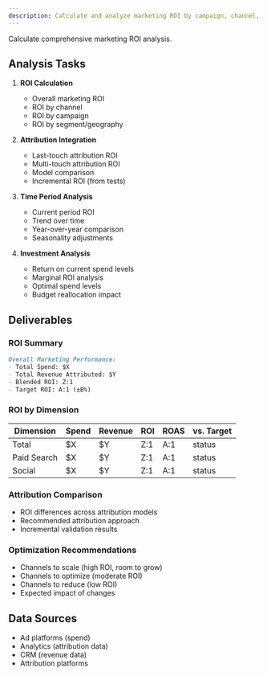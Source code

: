 ```yaml
---
description: Calculate and analyze marketing ROI by campaign, channel, and overall with attribution
---
```


Calculate comprehensive marketing ROI analysis.

## Analysis Tasks

1. **ROI Calculation**
   - Overall marketing ROI
   - ROI by channel
   - ROI by campaign
   - ROI by segment/geography

2. **Attribution Integration**
   - Last-touch attribution ROI
   - Multi-touch attribution ROI
   - Model comparison
   - Incremental ROI (from tests)

3. **Time Period Analysis**
   - Current period ROI
   - Trend over time
   - Year-over-year comparison
   - Seasonality adjustments

4. **Investment Analysis**
   - Return on current spend levels
   - Marginal ROI analysis
   - Optimal spend levels
   - Budget reallocation impact

## Deliverables

### ROI Summary
```markdown
Overall Marketing Performance:
- Total Spend: $X
- Total Revenue Attributed: $Y
- Blended ROI: Z:1
- Target ROI: A:1 (±B%)
```

### ROI by Dimension
| Dimension | Spend | Revenue | ROI | ROAS | vs. Target |
|-----------|-------|---------|-----|------|------------|
| Total | $X | $Y | Z:1 | A:1 | status |
| Paid Search | $X | $Y | Z:1 | A:1 | status |
| Social | $X | $Y | Z:1 | A:1 | status |

### Attribution Comparison
- ROI differences across attribution models
- Recommended attribution approach
- Incremental validation results

### Optimization Recommendations
- Channels to scale (high ROI, room to grow)
- Channels to optimize (moderate ROI)
- Channels to reduce (low ROI)
- Expected impact of changes

## Data Sources
- Ad platforms (spend)
- Analytics (attribution data)
- CRM (revenue data)
- Attribution platforms
